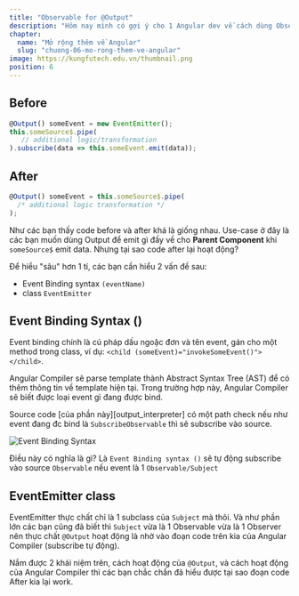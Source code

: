 ```yaml
---
title: "Observable for @Output"
description: "Hôm nay mình có gợi ý cho 1 Angular dev về cách dùng Observable cho Output. Mình nghĩ cái này cũng có 1 số các bạn Angular dev mới không biết vì trong documentations không đề cập tới. Mình sẽ đi vào code ngay lập tức và sẽ giải thích ở dưới"
chapter:
  name: "Mở rộng thêm về Angular"
  slug: "chuong-06-mo-rong-them-ve-angular"
image: https://kungfutech.edu.vn/thumbnail.png
position: 6
---
```


## Before

```ts
@Output() someEvent = new EventEmitter();
this.someSource$.pipe(
   // additional logic/transformation
).subscribe(data => this.someEvent.emit(data));
```

## After

```ts
@Output() someEvent = this.someSource$.pipe(
  /* additional logic transformation */
);
```

Như các bạn thấy code before và after khá là giống nhau. Use-case ở đây là các bạn muốn dùng Output để emit gì đấy về cho **Parent Component** khi `someSource$` emit data. Nhưng tại sao code after lại hoạt động?

Để hiểu "sâu" hơn 1 tí, các bạn cần hiểu 2 vấn đề sau:

- Event Binding syntax `(eventName)`
- class `EventEmitter`

## Event Binding Syntax ()

Event binding chính là cú pháp dấu ngoặc đơn và tên event, gán cho một method trong class, ví dụ: `<child (someEvent)="invokeSomeEvent()"></child>`.

Angular Compiler sẽ parse template thành Abstract Syntax Tree (AST) để có thêm thông tin về template hiện tại. Trong trường hợp này, Angular Compiler sẽ biết được loại event gì đang được bind.

Source code [của phần này][output_interpreter] có một path check nếu như event đang đc bind là `SubscribeObservable` thì sẽ subscribe vào source.

![Event Binding Syntax](https://github.com/techmely/hoc-lap-trinh/assets/29374426/30c615b4-8b90-4165-8fd4-bc9012e91d57)

Điều này có nghĩa là gì? Là `Event Binding syntax ()` sẽ tự động subscribe vào source `Observable` nếu event là 1 `Observable/Subject`

## EventEmitter class

EventEmitter thực chất chỉ là 1 subclass của `Subject` mà thôi. Và như phần lớn các bạn cũng đã biết thì `Subject` vừa là 1 Observable vừa là 1 Observer nên thực chất `@Output` hoạt động là nhờ vào đoạn code trên kia của Angular Compiler (subscribe tự động).

Nắm được 2 khái niệm trên, cách hoạt động của `@Output`, và cách hoạt động của Angular Compiler thì các bạn chắc chắn đã hiểu được tại sao đoạn code After kia lại work.
